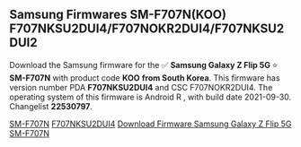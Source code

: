 <h2>Samsung Firmwares SM-F707N(KOO) F707NKSU2DUI4/F707NOKR2DUI4/F707NKSU2DUI2</h2>
Download the Samsung firmware for the ✅ <strong>Samsung Galaxy Z Flip 5G </strong> ⭐ <strong>SM-F707N</strong> with product code <strong>KOO</strong> <strong> from South Korea</strong>. This firmware has version number PDA <strong>F707NKSU2DUI4</strong> and CSC F707NOKR2DUI4. The operating system of this firmware is Android R , with build date 2021-09-30. Changelist <strong>22530797</strong>.


[SM-F707N](https://samfirm.shop/samsung/model/SM-F707N)
[F707NKSU2DUI4](https://samfirm.shop/samsung/pda/F707NKSU2DUI4)
[Download Firmware Samsung Galaxy Z Flip 5G SM-F707N](https://samfirm.shop/samsung/firmware/461499)

